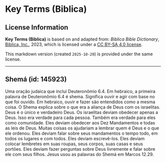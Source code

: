 # Key Terms (Biblica)

## License Information

**Key Terms (Biblica)** is based on and adapted from: _Biblica Bible Dictionary_, [Biblica, Inc.](https://www.biblica.com/), 2023, which is licensed under a [CC BY-SA 4.0 license](https://creativecommons.org/licenses/by-sa/4.0/legalcode.en).

This markdown version (created `2025-10-20`) is provided under the same license.



--------------------------------

## Shemá (id: 145923)

Uma oração judaica que inclui Deuteronômio 6\.4\. Em hebraico, a primeira palavra de Deuteronômio 6\.4 é shema. Significa ouvir e agir com base no que foi ouvido. Em hebraico, ouvir e fazer são entendidos como a mesma coisa. O Shema explica sobre o que era a aliança de Deus com os israelitas. Deus é o único e verdadeiro Deus. Os israelitas deviam obedecer apenas a Deus. Isso era verdade para cada pessoa. Também era verdade para eles como comunidade. Eles deviam obedecer aos Dez Mandamentos e todas as leis de Deus. Muitas coisas os ajudariam a lembrar quem é Deus e o que ele ordenou. Eles deviam falar sobre seus mandamentos o tempo todo, em todos os lugares e com todos. Eles deviam escrevê\-los. Eles deviam colocar lembretes em suas roupas, seus corpos, suas casas e seus portões. Eles deviam fazer perguntas sobre Deus livremente e falar sobre ele com seus filhos. Jesus usou as palavras do Shemá em Marcos 12\.29\.



